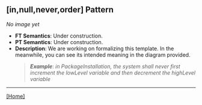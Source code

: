 ## [in,null,never,order] Pattern
_No image yet_
 * **FT Semantics**: Under construction.
 * **PT Semantics**: Under construction.
 * **Description**: We are working on formalizing this template. In the meanwhile, you can see its intended meaning in the diagram provided.
   > **_Example_**: _in PackageInstallation,  the system shall never first  increment the lowLevel variable and then  decrement the highLevel variable_   
***
[[Home]](../semantics.md)